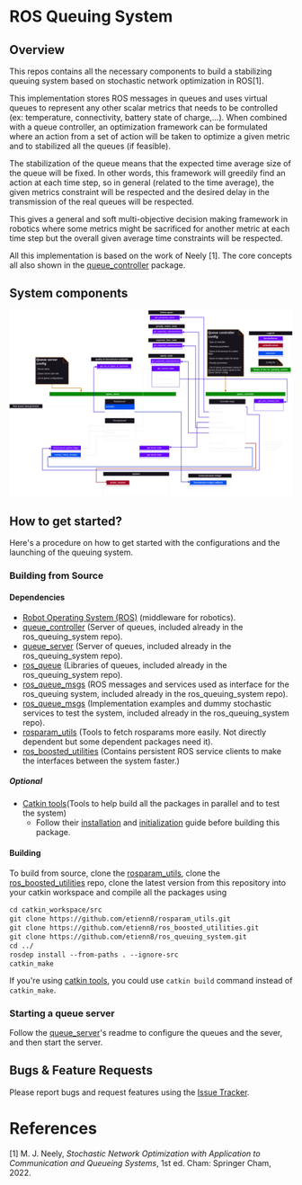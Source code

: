 # ROS Queuing System

## Overview
This repos contains all the necessary components to build a stabilizing queuing system based on stochastic network optimization in ROS[1]. 

This implementation stores ROS messages in queues and uses virtual queues to represent any other scalar metrics that needs to be controlled (ex: temperature, connectivity, battery state of charge,...). When combined with a queue controller, an optimization framework can be formulated where an action from a set of action will be taken to optimize a given metric and to stabilized all the queues (if feasible). 

The stabilization of the queue means that the expected time average size of the queue will be fixed. In other words, this framework will greedily find an action at each time step, so in general (related to the time average), the given metrics constraint will be respected and the desired delay in the transmission of the real queues will be respected.

This gives a general and soft multi-objective decision making framework in robotics where some metrics might be sacrificed for another metric at each time step but the overall given average time constraints will be respected.

All this implementation is based on the work of Neely [1]. The core concepts all also shown in the [queue_controller](https://github.com/etienn8/ros_queuing_system/tree/main/queue_controller) package.

## System components
![](queue_controller/.assets/ros_queuing_system_architecture.png)

## How to get started?
Here's a procedure on how to get started with the configurations and the launching of the queuing system.
### Building from Source
#### Dependencies

- [Robot Operating System (ROS)](http://wiki.ros.org) (middleware for robotics).
- [queue_controller](https://github.com/etienn8/ros_queuing_system/tree/main/queue_controller) (Server of queues, included already in the ros_queuing_system repo).
- [queue_server](https://github.com/etienn8/ros_queuing_system/tree/main/queue_server) (Server of queues, included already in the ros_queuing_system repo).
- [ros_queue](https://github.com/etienn8/ros_queuing_system/tree/main/ros_queue) (Libraries of queues, included already in the ros_queuing_system repo).
- [ros_queue_msgs](https://github.com/etienn8/ros_queuing_system/tree/main/ros_queue_msgs) (ROS messages and services used as interface for the ros_queuing system, included already in the ros_queuing_system repo).
- [ros_queue_msgs](https://github.com/etienn8/ros_queuing_system/tree/main/ros_queue_msgs) (Implementation examples and dummy stochastic services to test the system, included already in the ros_queuing_system repo).
- [rosparam_utils](https://github.com/etienn8/rosparam_utils) (Tools to fetch rosparams more easily. Not directly dependent but some dependent packages need it).
- [ros_boosted_utilities](https://github.com/etienn8/ros_boosted_utilities) (Contains persistent ROS service clients to make the interfaces between the system faster.)
##### Optional
- [Catkin tools](https://catkin-tools.readthedocs.io/en/latest/#)(Tools to help build all the packages in parallel and to test the system)
	- Follow their [installation](https://catkin-tools.readthedocs.io/en/latest/installing.html) and [initialization](https://catkin-tools.readthedocs.io/en/latest/quick_start.html) guide before building this package.


#### Building

To build from source, clone the [rosparam_utils](https://github.com/etienn8/rosparam_utils), clone the [ros_boosted_utilities](https://github.com/etienn8/ros_boosted_utilities) repo, clone the latest version from this repository into your catkin workspace and compile all the packages using

	cd catkin_workspace/src
	git clone https://github.com/etienn8/rosparam_utils.git
	git clone https://github.com/etienn8/ros_boosted_utilities.git
	git clone https://github.com/etienn8/ros_queuing_system.git
	cd ../
	rosdep install --from-paths . --ignore-src
	catkin_make

If you're using [catkin tools](https://catkin-tools.readthedocs.io/en/latest/installing.html), you could use `catkin build` command instead of `catkin_make`.

### Starting a queue server
Follow the [queue_server](https://github.com/etienn8/ros_queuing_system/tree/main/queue_server)'s readme to configure the queues and the sever, and then start the server.

## Bugs & Feature Requests

Please report bugs and request features using the [Issue Tracker](https://github.com/etienn8/ros_queuing_system/issues).

# References
[1] M. J. Neely, *Stochastic Network Optimization with Application to Communication and Queueing Systems*, 1st ed. Cham: Springer Cham, 2022.
